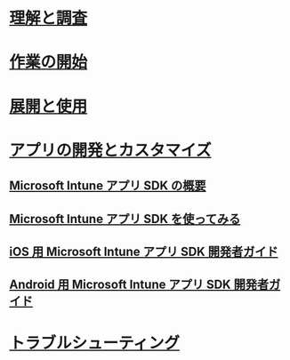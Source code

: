 # [理解と調査](/intune/understand-explore/introduction-to-microsoft-intune)
# [作業の開始](/intune/get-started/what-to-know-before-you-start-microsoft-intune)
# [展開と使用](/intune/deploy-use/overview-of-device-and-app-lifecycles-in-microsoft-intune)
# [アプリの開発とカスタマイズ](intune-app-sdk.md)
## [Microsoft Intune アプリ SDK の概要](intune-app-sdk.md)
## [Microsoft Intune アプリ SDK を使ってみる](intune-app-sdk-get-started.md)
## [iOS 用 Microsoft Intune アプリ SDK 開発者ガイド](intune-app-sdk-ios.md)
## [Android 用 Microsoft Intune アプリ SDK 開発者ガイド](intune-app-sdk-android.md)
# [トラブルシューティング](/intune/troubleshoot/how-to-get-support-for-microsoft-intune)


<!--HONumber=May16_HO2-->


